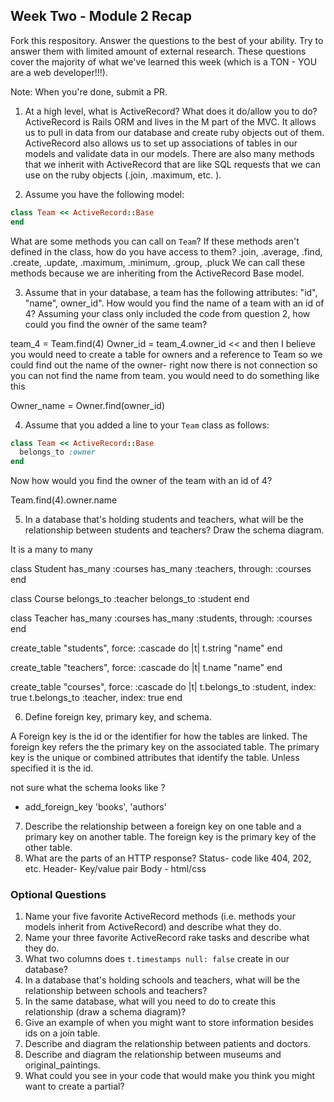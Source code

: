 ## Week Two - Module 2 Recap

Fork this respository. Answer the questions to the best of your ability. Try to answer them with limited amount of external research. These questions cover the majority of what we've learned this week (which is a TON - YOU are a web developer!!!).

Note: When you're done, submit a PR.

1. At a high level, what is ActiveRecord? What does it do/allow you to do?
ActiveRecord is Rails ORM and lives in the M part of the MVC. It allows us to pull in data from our database and create ruby objects out of them. ActiveRecord also allows us to set up associations of tables in our models and validate data in our models. There are also many methods that we inherit with ActiveRecord that are like SQL requests that we can use on the ruby objects (.join, .maximum, etc. ).

2. Assume you have the following model:

```ruby
class Team << ActiveRecord::Base
end
```

What are some methods you can call on `Team`? If these methods aren't defined in the class, how do you have access to them?
.join, .average, .find, .create, .update, .maximum, .minimum, .group, .pluck
We can call these methods because we are inheriting from the ActiveRecord Base model.

3. Assume that in your database, a team has the following attributes: "id", "name", owner_id". How would you find the name of a team with an id of 4? Assuming your class only included the code from question 2, how could you find the owner of the same team?

team_4 = Team.find(4)
Owner_id = team_4.owner_id << and then I believe you would need to create a table for owners and a reference to Team so we could find out the name of the owner- right now there is not connection so you can not find the name from team. you would need to do something like this

Owner_name = Owner.find(owner_id)

4. Assume that you added a line to your `Team` class as follows:

```ruby
class Team << ActiveRecord::Base
  belongs_to :owner
end
```

Now how would you find the owner of the team with an id of 4?

Team.find(4).owner.name

5. In a database that's holding students and teachers, what will be the relationship between students and teachers? Draw the schema diagram.

It is a many to many

class Student
  has_many :courses
  has_many :teachers, through: :courses
end

class Course
  belongs_to :teacher
  belongs_to :student
end

class Teacher
  has_many :courses
  has_many :students, through: :courses
end


  create_table "students", force: :cascade do |t|
    t.string "name"
  end


  create_table "teachers", force: :cascade do |t|
    t.name "name"
  end

  create_table "courses", force: :cascade do |t|
       t.belongs_to :student, index: true
       t.belongs_to :teacher, index: true
     end

6. Define foreign key, primary key, and schema.

  A Foreign key is the id or the identifier for how the tables are linked. The foreign key refers the the primary key on the associated table. The primary key is the unique or combined attributes that identify the table. Unless specified it is the id.

  not sure what the schema looks like ?

  * add_foreign_key 'books', 'authors'

7. Describe the relationship between a foreign key on one table and a primary key on another table.
  The foreign key is the primary key of the other table.
8. What are the parts of an HTTP response?
  Status- code like 404, 202, etc.
  Header- Key/value pair
  Body - html/css


### Optional Questions

1. Name your five favorite ActiveRecord methods (i.e. methods your models inherit from ActiveRecord) and describe what they do.
2. Name your three favorite ActiveRecord rake tasks and describe what they do.
3. What two columns does `t.timestamps null: false` create in our database?
4. In a database that's holding schools and teachers, what will be the relationship between schools and teachers?
5. In the same database, what will you need to do to create this relationship (draw a schema diagram)?
6. Give an example of when you might want to store information besides ids on a join table.
7. Describe and diagram the relationship between patients and doctors.
8. Describe and diagram the relationship between museums and original_paintings.
9. What could you see in your code that would make you think you might want to create a partial?
